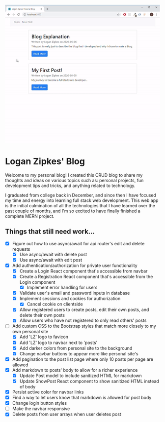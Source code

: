 <a href="https://logan-zipkes-blog.herokuapp.com/" target="_blank"><img src="personal-blog-gif.gif" alt="Gif of Blog"></a>

# Logan Zipkes' Blog

Welcome to my personal blog! I created this CRUD blog to share my thoughts and ideas on various topics such as: personal projects, fun development tips and tricks, and anything related to technology.

I graduated from college back in December, and since then I have focused my time and energy into learning full stack web development. This web app is the initial culmination of all the technologies that I have learned over the past couple of months, and I'm so excited to have finally finished a complete MERN project.

## Things that still need work...

- [x] Figure out how to use async/await for api router's edit and delete requests
  - [x] Use async/await with delete post
  - [x] Use async/await with edit post
- [x] Add authentication/authorization for private user functionality
  - [x] Create a Login React component that's accessible from navbar
  - [x] Create a Registration React component that's accessible from the Login component
    - [x] Implement error handling for users
  - [x] Validate user's email and password inputs in database
  - [x] Implement sessions and cookies for authorization
    -[x] Cancel cookie on clientside
  - [x] Allow registered users to create posts, edit their own posts, and delete their own posts
  - [x] Allow users who have not registered to only read others' posts
- [ ] Add custom CSS to the Bootstrap styles that match more closely to my own personal site
  - [x] Add 'LZ' logo to favicon
  - [x] Add 'LZ' logo to navbar next to 'posts'
  - [x] Add darker colors from personal site to the background
  - [x] Change navbar buttons to appear more like personal site's
- [x] Add pagination to the post list page where only 10 posts per page are allowed
- [x] Add markdown to posts' body to allow for a richer experience
  - [x] Update Post model to include sanitized HTML for markdown
  - [x] Update ShowPost React component to show sanitized HTML instead of body
- [x] Persist active color for navbar links
- [x] Find a way to let users know that markdown is allowed for post body
- [x] Change login button styles
- [ ] Make the navbar responsive
- [x] Delete posts from user arrays when user deletes post